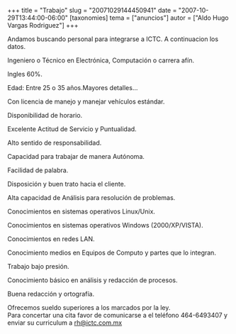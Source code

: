 +++
title = "Trabajo"
slug = "20071029144450941"
date = "2007-10-29T13:44:00-06:00"
[taxonomies]
tema = ["anuncios"]
autor = ["Aldo Hugo Vargas Rodriguez"]
+++

Andamos buscando personal para integrarse a ICTC. A continuacion los
datos.

Ingeniero o Técnico en Electrónica, Computación o carrera afín.

Ingles 60%.

Edad: Entre 25 o 35 años.Mayores detalles...

<!-- more -->
Con licencia de manejo y manejar vehículos estándar.

Disponibilidad de horario.

Excelente Actitud de Servicio y Puntualidad.

Alto sentido de responsabilidad.

Capacidad para trabajar de manera Autónoma.

Facilidad de palabra.

Disposición y buen trato hacia el cliente.

Alta capacidad de Análisis para resolución de problemas.

Conocimientos en sistemas operativos Linux/Unix.

Conocimientos en sistemas operativos Windows (2000/XP/VISTA).

Conocimientos en redes LAN.

Conocimiento medios en Equipos de Computo y partes que lo integran.

Trabajo bajo presión.

Conocimiento básico en análisis y redacción de procesos.

Buena redacción y ortografía.

Ofrecemos sueldo superiores a los marcados por la ley.  
Para concertar una cita favor de comunicarse a el teléfono 464-6493407 y
enviar su curriculum a rh@ictc.com.mx

